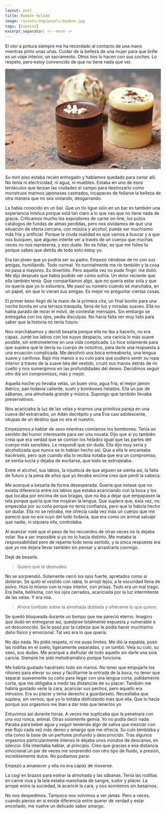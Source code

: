 ```yaml
---
layout: post
title: Bombón helado 
image: /assets/img/pexels/bombon.jpg
tags: [Cuentos]
excerpt_separator: <!--more-->
---
```


El olor a pintura siempre me ha recordado al contacto de una mano mientras pinto unas uñas. Cuidar de la belleza de una mujer para que brille es un viaje interior, un sacramento. Otros tíos lo hacen con sus coches. Lo respeto, pero estoy convencido de que no tiene nada que ver.

<!--more-->
[![bombon](/assets/img/pexels/bombon.jpg)](/assets/img/pexels/bombon.jpg)


Su mini piso estaba recién entregado y habíamos quedado para cenar allí. No tenía ni electricidad, ni agua, ni muebles. Estaba en uno de esos tentáculos que lanzan las ciudades al campo para destrozarlo como monstruos marinos japoneses castrados, incapaces de follarse la belleza de otra manera que no sea violando, desgarrando.

La había conocido en un bar. Que un tío ligue sólo en un bar es también una experiencia mística porque está tan claro a lo que vas que no tiene nada de gracia. Criticamos mucho los expositores de carne on-line, los putos catálogos de fundas de almas perdidas, pero nos olvidamos de que una situación de oferta cercana, con música y alcohol, puede ser muchísimo más fría y artificial. Porque la cruda realidad es que vamos a buscar y a que nos busquen, que alguien intente ver a través de un cuerpo que muchas veces no nos representa, y eso duele. No es follar, es que me folles tú porque sabes que detrás de todo esto estoy yo.

Era tan jóven que yo podría ser su padre. Empezó riéndose de mí con sus amigas, humillando. Todo normal. Yo normalmente me río también y la cosa no pasa a mayores. Es divertido. Pero aquella vez no pude fingir: me dolió. Me dijo después que había podido ver cómo sufría. Un dolor reciente que ella también tenía. Que compartíamos algo, que no quería estar sola y que no quería que yo lo estuviera. Me pasó su número cuando se marchaba, en un papel, sin que lo vieran sus amigas. Es mejor no preguntar ciertas cosas.

El primer beso llegó de la mano de la primera cita, un final bonito para una noche bonita en una terraza tranquila, llena de luz y miradas suaves. Ella no había parado de mirar el móvil, de contestar mensajes. Sin embargo se entregaba con los ojos, pedía disculpas. No hacía falta ser muy listo para saber que la historia no tenía futuro.

Nos marchábamos y decidí besarla porque ella no iba a hacerlo, no era capaz. Junté los labios con los suyos despacio, una caricia lo más suave posible, sin entrometerme en una vida complicada. Lo hice solamente para que supiera qué le decía su cuerpo de nosotros, para darle una respuesta a una ecuación complicada. Me devolvió una boca entreabierta, una lengua suave y cariñosa. Bajó mis manos a su culo para que pudiera sentir su ropa interior a traves de la suave tela del vestido, cruzó sus manos detrás de mi cuello y nos sumergimos en las profundidades del deseo. Decidimos seguir otro día sin compromisos, más y mejor.

Aquella noche yo llevaba velas, un buen vino, agua fría, el mejor jamón ibérico, pan todavía caliente, sushi y bombones helados. Ella un par de sábanas, una almohada grande y música. Supongo que también llevaba preservativos.

Nos acariciaba la luz de las velas y éramos una primitiva pareja en una cueva del extrarradio, un Adán decrépito y una Eva casi adolescente, okupas de un destino que no era el nuestro.

Empezamos a hablar de sexo mientras comíamos los bombones. Tenía un sentido del humor interesante para ser una novata. Dijo que si yo también creía que era verdad que se comían los helados igual que las partes del cuerpo más sensibles. Le respondí que sin duda. Ella dijo muy seria y alcoholizada que nunca se lo habían hecho así. Que a ella le encantaba hacérselo, pero que cuando ella lo recibía notaba que era un compromiso, se sentía sucia y dejaba de excitarse, que todo se estropeaba.

Entre el alcohol, sus labios, la injusticia de que alguien se sienta así, la falta de futuro y la pena de años que yo llevaba encima creo que perdí la cabeza.

Me acerqué a besarla de forma desesperada. Quería que notase que no existía diferencia entre los labios que estaba acariciando con la boca y los que tocaba por encima de sus bragas, que no iba a dejar que empapasen la tela porque quería que me mojaran la lengua. Que supiera que, esta vez, no empezaba por su coño porque no tenía confianza, pero que lo habría hecho sin dudar. Ella no se retiraba, me ofrecía cada vez más un cuerpo que me pareció que no era suyo del todo todavía, que era como un animal salvaje que nadie, ni siquiera ella, controlaba.

Al avanzar noté que el peso de los recuerdos de otras veces no la dejaba volar. Iba a ser imposible si yo no lo hacía distinto. Me mataba la responsabilidad pero de repente todo tenía sentido, y la única respuesta era que yo me dejara llevar también sin pensar y arrastrarla conmigo.

Dejé de besarla.

> Quiero que te desnudes.

No se sorprendió. Solamente cerró los ojos fuerte, apretados como si dolieran. Se quitó el vestido con rabia, lo arrojó lejos, a la oscuridad llena de polvo. Hizo lo mismo con la ropa interior, con prisas. Todo era un mal trago. Era bella, bellísima, con los ojos cerrados, acariciada por la luz intermitente de las velas. Y era mía.

> Ahora túmbate sobre la almohada doblada y ofréceme lo que quiero.

Se quedó bloqueada durante un tiempo que me pareció eterno. Imagino que dudó en entregarse así, quedarse totalmente expuesta y vulnerable a un desconocido. Se le pasó por la cabeza que le podía hacer muchísimo daño físico y emocional. Tal vez era lo que quería.

No dijo nada. No pidió respeto, ni me puso límites. Me dió la espalda, puso las rodillas en el suelo, ligeramente separadas, y se tumbó. Veía su culo, su sexo, sus dudas. Me acerqué a disfrutar de todo aquello sin darle una sola caricia. Siempre he sido melodramático porque funciona.

Me habría gustado hacérselo todo sin manos. No tener que empujarle los riñones para elevar su sexo y facilitarme la entrada de la boca, no tener que separar suavemente su coño para llegar con una lengua corta, jodidamente corta, que me obligaba a medir las distancias de su placer. También me habría gustado verle la cara, acariciar sus pechos, pero aquello era intrusivo. Era su placer y tenía derecho a guardarselo. Necesitaba que supiera, sin vernos, que yo lo estaba disfrutando más que ella. Que lo hacía porque sus orgasmos me iban a dar más que tenerlos yo.

Estuvimos así durante horas. A veces me suplicaba que la penetrara con una voz ronca, animal. Otras solamente gemía. Yo no podía decir nada. Paraba para beber agua y seguir teniendo algo de saliva que mezclar con ese flujo cada vez más denso y amargo que me ofrecía. Su culo temblaba y olía como la base de un perfume profundo y desconocido. Tras algunos orgasmos particularmente intenso le dejaba unos minutos de descanso, en silencio. Ella intentaba hablar, al principio. Creo que gracias a esa distancia emocional un par de veces me sorprendió con otro tipo de fluido, a presión, increiblemente dulce. No podíamos parar.

Empezó a amanecer y ella no era capaz de moverse. 

La cogí en brazos para estirar la almohada y las sábanas. Tenía las rodillas en carne viva y la tela estaba manchada de sangre, sudor y placer. La arropé entre la suciedad, le acaricié la cara, y nos sonreimos sin besarnos.

No nos despedimos. Tampoco nos volvimos a ver jamás. Pero a veces, cuando pienso en si existe diferencia entre querer de verdad y estar encoñado, me vuelve un delicado sabor amargo.
